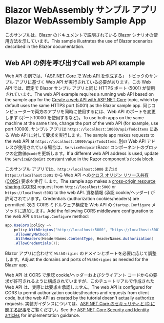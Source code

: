 # <a name="blazor-webassembly-sample-app"></a><span data-ttu-id="de315-101">Blazor WebAssembly サンプル アプリ</span><span class="sxs-lookup"><span data-stu-id="de315-101">Blazor WebAssembly Sample App</span></span>

<span data-ttu-id="de315-102">このサンプルは、Blazor のドキュメントで説明されている Blazor シナリオの使用方法を示しています。</span><span class="sxs-lookup"><span data-stu-id="de315-102">This sample illustrates the use of Blazor scenarios described in the Blazor documentation.</span></span>

## <a name="call-web-api-example"></a><span data-ttu-id="de315-103">Web API の例を呼び出す</span><span class="sxs-lookup"><span data-stu-id="de315-103">Call web API example</span></span>

<span data-ttu-id="de315-104">Web API の例では、「<a href="https://docs.microsoft.com/aspnet/core/tutorials/first-web-api">ASP.NET Core で Web API を作成する</a>」 トピックのサンプル アプリに基づく Web API が実行されている必要があります。この Web API では、既定で Blazor サンプル アプリと同じ HTTPS ポート (5001) が使用されています。</span><span class="sxs-lookup"><span data-stu-id="de315-104">The web API example requires a running web API based on the sample app for the <a href="https://docs.microsoft.com/aspnet/core/tutorials/first-web-api">Create a web API with ASP.NET Core</a> topic, which by default uses the same HTTPS port (5001) as the Blazor sample app.</span></span> <span data-ttu-id="de315-105">同じコンピューターで両方のアプリを同時に使用するには、Web API のポートを変更します (ポート10000 を使用するなど)。</span><span class="sxs-lookup"><span data-stu-id="de315-105">To use both apps on the same machine at the same time, change the port of the web API (for example, use port 10000).</span></span> <span data-ttu-id="de315-106">サンプル アプリは `https://localhost:10000/api/TodoItems` にある Web API に対して要求を実行します。</span><span class="sxs-lookup"><span data-stu-id="de315-106">The sample app makes requests to the web API at `https://localhost:10000/api/TodoItems`.</span></span> <span data-ttu-id="de315-107">別の Web API アドレスが使用されている場合は、`ServiceEndpoint`Razor コンポーネントのブロックの定数値`@code`を更新します。</span><span class="sxs-lookup"><span data-stu-id="de315-107">If a different web API address is used, update the `ServiceEndpoint` constant value in the Razor component's `@code` block.</span></span></p>

<span data-ttu-id="de315-108">このサンプル アプリでは、`http://localhost:5000` または `https://localhost:5001` から Web API への<a href="https://docs.microsoft.com/aspnet/core/security/cors">クロス オリジン リソース共有 (CORS)</a> 要求を実行 します。</span><span class="sxs-lookup"><span data-stu-id="de315-108">The sample app makes a <a href="https://docs.microsoft.com/aspnet/core/security/cors">cross-origin resource sharing (CORS)</a> request from `http://localhost:5000` or `https://localhost:5001` to the web API.</span></span> <span data-ttu-id="de315-109">資格情報 (承認 cookie/ヘッダー) が許可されています。</span><span class="sxs-lookup"><span data-stu-id="de315-109">Credentials (authorization cookies/headers) are permitted.</span></span> <span data-ttu-id="de315-110">次の CORS ミドルウェア構成を Web API の `Startup.Configure` メソッドに追加します。</span><span class="sxs-lookup"><span data-stu-id="de315-110">Add the following CORS middleware configuration to the web API's `Startup.Configure` method:</span></span></p>

```csharp
app.UseCors(policy => 
    policy.WithOrigins("http://localhost:5000", "https://localhost:5001")
    .AllowAnyMethod()
    .WithHeaders(HeaderNames.ContentType, HeaderNames.Authorization)
    .AllowCredentials());
```

<span data-ttu-id="de315-111">Blazor アプリに合わせて `WithOrigins` のドメインとポートを必要に応じて調整します。</span><span class="sxs-lookup"><span data-stu-id="de315-111">Adjust the domains and ports of `WithOrigins` as needed for the Blazor app.</span></span>

<span data-ttu-id="de315-112">Web API は CORS で承認 cookie/ヘッダーおよびクライアント コードからの要求が許可されるように構成されていますが、このチュートリアルで作成された Web API は、実際には要求を承認しません。</span><span class="sxs-lookup"><span data-stu-id="de315-112">The web API is configured for CORS to permit authorization cookies/headers and requests from client code, but the web API as created by the tutorial doesn't actually authorize requests.</span></span> <span data-ttu-id="de315-113">実装ガイダンスについては、<a href="https://docs.microsoft.com/aspnet/core/security/">ASP.NET Core のセキュリティと ID に関する記事</a>をご覧ください。</span><span class="sxs-lookup"><span data-stu-id="de315-113">See the <a href="https://docs.microsoft.com/aspnet/core/security/">ASP.NET Core Security and Identity articles</a> for implementation guidance.</span></span>
